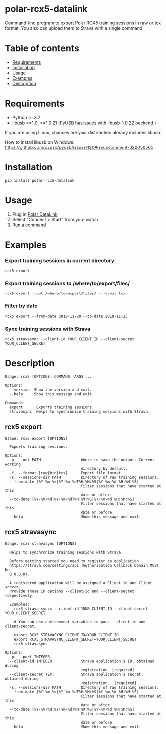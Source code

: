 # polar-rcx5-datalink
Command-line program to export Polar RCX5 training sessions in raw or tcx format. You also can upload them to Strava with a single command.

# Table of contents
- [Requirements](#requirements)
- [Installation](#installation)
- [Usage](#usage)
- [Examples](#examples)
- [Description](#description)

# Requirements
- Python >=3.7
- [libusb](https://libusb.info/) >=1.0, <=1.0.21 (PyUSB has [issues](https://github.com/libusb/libusb/issues/412) with libusb-1.0.22 backend.)


If you are using Linux, chances are your distribution already includes libusb.

How to install libusb on Windows: https://github.com/pyusb/pyusb/issues/120#issuecomment-322058585

# Installation
    pip install polar-rcx5-datalink

# Usage
1. Plug in [Polar DataLink](https://support.polar.com/en/support/tips/Polar_DataLink)
2. Select "Connect > Start" from your watch
3. Run a [command](#description)

# Examples
### Export training sessions in current directory

    rcx5 export

### Export training sessions to /where/to/export/files/

    rcx5 export --out /where/to/export/files/ --format tcx

### Filter by date

    rcx5 export --from-date 2018-11-20 --to-date 2018-11-25

### Sync training sessions with Strava

    rcx5 stravasync --client-id YOUR_CLIENT_ID --client-secret YOUR_CLIENT_SECRET

# Description
    Usage: rcx5 [OPTIONS] COMMAND [ARGS]...

    Options:
      --version  Show the version and exit.
      --help     Show this message and exit.

    Commands:
      export      Exports training sessions.
      stravasync  Helps to synchronize training sessions with Strava.

## rcx5 export
    Usage: rcx5 export [OPTIONS]

      Exports training sessions.

    Options:
      -o, --out PATH                  Where to save the output. Current working 
                                      directory by default.
      -f, --format [raw|bin|tcx]      Export file format.
      -s, --sessions-dir PATH         Directory of raw training sessions.
      --from-date [%Y-%m-%d|%Y-%m-%dT%H:%M:%S|%Y-%m-%d %H:%M:%S]
                                      Filter sessions that have started at this
                                      date or after.
      --to-date [%Y-%m-%d|%Y-%m-%dT%H:%M:%S|%Y-%m-%d %H:%M:%S]
                                      Filter sessions that have started at this
                                      date or before.
      --help                          Show this message and exit.

## rcx5 stravasync
    Usage: rcx5 stravasync [OPTIONS]

      Helps to synchronize training sessions with Strava.

      Before getting started you need to register an application
      https://strava.com/settings/api (Authorization Callback Domain MUST be
      0.0.0.0).

      A registered application will be assigned a Client id and Client secret.
      Provide those in options --client-id and --client-secret respectively.

      Examples:
        rcx5 strava-syncs --client-id YOUR_CLIENT_ID --client-secret YOUR_CLIENT_SECRET

        # You can use environment variables to pass --client-id and --client-secret.

        export RCX5_STRAVASYNC_CLIENT_ID=YOUR_CLIENT_ID
        export RCX5_STRAVASYNC_CLIENT_SECRET=YOUR_CLIENT_SECRET
        rcx5 stravasync

    Options:
      -p, --port INTEGER
      --client-id INTEGER             Strava application’s ID, obtained during
                                      registration  [required]
      --client-secret TEXT            Strava application’s secret, obtained during
                                      registration.  [required]
      -s, --sessions-dir PATH         Directory of raw training sessions.
      --from-date [%Y-%m-%d|%Y-%m-%dT%H:%M:%S|%Y-%m-%d %H:%M:%S]
                                      Filter sessions that have started at this
                                      date or after.
      --to-date [%Y-%m-%d|%Y-%m-%dT%H:%M:%S|%Y-%m-%d %H:%M:%S]
                                      Filter sessions that have started at this
                                      date or before.
      --help                          Show this message and exit.